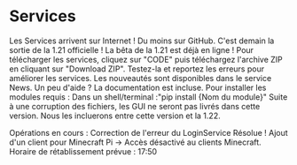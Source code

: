 # Services
Les Services arrivent sur Internet ! Du moins sur GitHub.
C'est demain la sortie de la 1.21 officielle !
La bêta de la 1.21 est déjà en ligne !
Pour télécharger les services, cliquez sur "CODE" puis téléchargez l'archive ZIP en cliquant sur "Download ZIP". 
Testez-la et reportez les erreurs pour améliorer les services.
Les nouveautés sont disponibles dans le service News.
Un peu d'aide ? La documentation est incluse.
Pour installer les modules requis : Dans un shell/terminal :"pip install {Nom du module}"
Suite à une corruption des fichiers, les GUI ne seront pas livrés dans cette version. Nous les incluerons entre cette version et la 1.22.

Opérations en cours : 
Correction de l'erreur du LoginService Résolue !
Ajout d'un client pour Minecraft Pi -> Accès désactivé au clients Minecraft. Horaire de rétablissement prévue : 17:50
